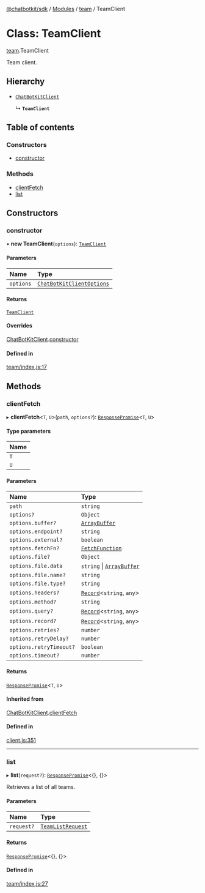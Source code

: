 [@chatbotkit/sdk](../README.md) / [Modules](../modules.md) / [team](../modules/team.md) / TeamClient

# Class: TeamClient

[team](../modules/team.md).TeamClient

Team client.

## Hierarchy

- [`ChatBotKitClient`](client.ChatBotKitClient.md)

  ↳ **`TeamClient`**

## Table of contents

### Constructors

- [constructor](team.TeamClient.md#constructor)

### Methods

- [clientFetch](team.TeamClient.md#clientfetch)
- [list](team.TeamClient.md#list)

## Constructors

### constructor

• **new TeamClient**(`options`): [`TeamClient`](team.TeamClient.md)

#### Parameters

| Name | Type |
| :------ | :------ |
| `options` | [`ChatBotKitClientOptions`](../interfaces/client.ChatBotKitClientOptions.md) |

#### Returns

[`TeamClient`](team.TeamClient.md)

#### Overrides

[ChatBotKitClient](client.ChatBotKitClient.md).[constructor](client.ChatBotKitClient.md#constructor)

#### Defined in

[team/index.js:17](https://github.com/chatbotkit/node-sdk/blob/main/packages/sdk/src/team/index.js#L17)

## Methods

### clientFetch

▸ **clientFetch**\<`T`, `U`\>(`path`, `options?`): [`ResponsePromise`](client.ResponsePromise.md)\<`T`, `U`\>

#### Type parameters

| Name |
| :------ |
| `T` |
| `U` |

#### Parameters

| Name | Type |
| :------ | :------ |
| `path` | `string` |
| `options?` | `Object` |
| `options.buffer?` | [`ArrayBuffer`]( https://developer.mozilla.org/docs/Web/JavaScript/Reference/Global_Objects/ArrayBuffer ) |
| `options.endpoint?` | `string` |
| `options.external?` | `boolean` |
| `options.fetchFn?` | [`FetchFunction`](../modules/client.md#fetchfunction) |
| `options.file?` | `Object` |
| `options.file.data` | `string` \| [`ArrayBuffer`]( https://developer.mozilla.org/docs/Web/JavaScript/Reference/Global_Objects/ArrayBuffer ) |
| `options.file.name?` | `string` |
| `options.file.type?` | `string` |
| `options.headers?` | [`Record`]( https://www.typescriptlang.org/docs/handbook/utility-types.html#recordkeys-type )\<`string`, `any`\> |
| `options.method?` | `string` |
| `options.query?` | [`Record`]( https://www.typescriptlang.org/docs/handbook/utility-types.html#recordkeys-type )\<`string`, `any`\> |
| `options.record?` | [`Record`]( https://www.typescriptlang.org/docs/handbook/utility-types.html#recordkeys-type )\<`string`, `any`\> |
| `options.retries?` | `number` |
| `options.retryDelay?` | `number` |
| `options.retryTimeout?` | `boolean` |
| `options.timeout?` | `number` |

#### Returns

[`ResponsePromise`](client.ResponsePromise.md)\<`T`, `U`\>

#### Inherited from

[ChatBotKitClient](client.ChatBotKitClient.md).[clientFetch](client.ChatBotKitClient.md#clientfetch)

#### Defined in

[client.js:351](https://github.com/chatbotkit/node-sdk/blob/main/packages/sdk/src/client.js#L351)

___

### list

▸ **list**(`request?`): [`ResponsePromise`](client.ResponsePromise.md)\<{}, {}\>

Retrieves a list of all teams.

#### Parameters

| Name | Type |
| :------ | :------ |
| `request?` | [`TeamListRequest`](../modules/team_v1.md#teamlistrequest) |

#### Returns

[`ResponsePromise`](client.ResponsePromise.md)\<{}, {}\>

#### Defined in

[team/index.js:27](https://github.com/chatbotkit/node-sdk/blob/main/packages/sdk/src/team/index.js#L27)
